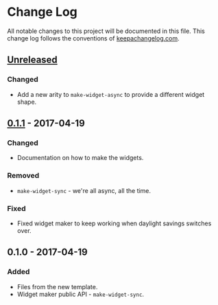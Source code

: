 # Change Log
All notable changes to this project will be documented in this file. This change log follows the conventions of [keepachangelog.com](http://keepachangelog.com/).

## [Unreleased]
### Changed
- Add a new arity to `make-widget-async` to provide a different widget shape.

## [0.1.1] - 2017-04-19
### Changed
- Documentation on how to make the widgets.

### Removed
- `make-widget-sync` - we're all async, all the time.

### Fixed
- Fixed widget maker to keep working when daylight savings switches over.

## 0.1.0 - 2017-04-19
### Added
- Files from the new template.
- Widget maker public API - `make-widget-sync`.

[Unreleased]: https://github.com/your-name/projone/compare/0.1.1...HEAD
[0.1.1]: https://github.com/your-name/projone/compare/0.1.0...0.1.1
